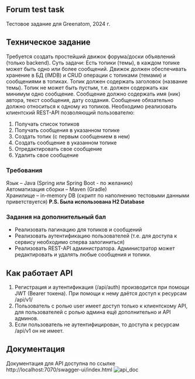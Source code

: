 ## Forum test task
Тестовое задание для Greenatom, 2024 г.
## Техническое задание
Требуется создать простейший движок форума/доски объявлений (только backend). 
Суть задачи: 
Есть топики (темы), в каждом топике может быть одно или более сообщений. 
Движок должен обеспечивать хранение в БД (IMDB) и CRUD операции с топиками (темами) и сообщениями в топиках.
Топик должен содержать заголовок (название темы). Топик не может быть пустым, т.е. должен содержать как минимум одно сообщение.
Сообщение должно содержать имя (ник) автора, текст сообщения, дату создания. 
Сообщение обязательно должно относиться к одному из топиков.
Необходимо реализовать клиентский REST-API позволяющий пользователю:
1.   Получать список топиков </br>
2.   Получать сообщения в указанном топике </br>
3.   Создать топик (с первым сообщением в нем) </br>
4.   Создать сообщение в указанном топике </br>
5.   Отредактировать свое сообщение </br>
6.   Удалить свое сообщение </br>

### Требования

Язык – Java (Spring или Spring Boot - по желанию) </br>
Автоматизация сборки – Maven (Gradle) </br>
Хранилище – in-memory DB (скрипт по наполнению тестовыми данными приветствуется) **P.S. Была использована H2 Database** </br> 

### Задания на дополнительный бал
+ Реализовать пагинацию для топиков и сообщений </br>
+ Реализовать аутентификацию пользователей (т.е. для доступа к сервису необходимо сперва залогиниться) </br>
+ Реализовать REST-API администратора. Администратор может редактировать и удалять любые сообщения и топики. </br>

## Как работает API
1. Регистрация и аутентификация (/api/auth) производится при помощи JWT (Bearer токена). При помощи к нему даётся доступ к ресурсам /api/v1/
2. Пользователь с ролью user имеет доступ только к клиентскому API, для пользователей с ролью админа ещё дополнительно и API админов.
3. Если пользователь не аутентифицирован, то доступа к ресурсам /api/v1 он не имеет.
## Документация
Документация для API доступна по ссылке http://localhost:7070/swagger-ui/index.html
![api_doc](https://github.com/sosadwaden/forum-test-task/assets/106944660/788deef1-49da-45e6-b07d-feb069f82371)
